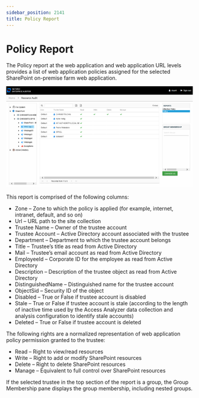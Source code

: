 ```yaml
---
sidebar_position: 2141
title: Policy Report
---
```


# Policy Report

The Policy report at the web application and web application URL levels provides a list of web application policies assigned for the selected SharePoint on-premise farm web application.

![Policy report at the web application and web application URL levels](../../../../../../../../static/images/AccessInformationCenter_12.0/Content/Resources/Images/Access/InformationCenter/ResourceAudit/SharePoint/WebAppPolicy.png "Policy report at the web application and web application URL levels")

This report is comprised of the following columns:

* Zone – Zone to which the policy is applied (for example, internet, intranet, default, and so on)
* Url – URL path to the site collection
* Trustee Name – Owner of the trustee account
* Trustee Account – Active Directory account associated with the trustee
* Department – Department to which the trustee account belongs
* Title – Trustee’s title as read from Active Directory
* Mail – Trustee’s email account as read from Active Directory
* EmployeeId – Corporate ID for the employee as read from Active Directory
* Description – Description of the trustee object as read from Active Directory
* DistinguishedName – Distinguished name for the trustee account
* ObjectSid – Security ID of the object
* Disabled – True or False if trustee account is disabled
* Stale – True or False if trustee account is stale (according to the length of inactive time used by the Access Analyzer data collection and analysis configuration to identify stale accounts)
* Deleted – True or False if trustee account is deleted

The following rights are a normalized representation of web application policy permission granted to the trustee:

* Read – Right to view/read resources
* Write – Right to add or modify SharePoint resources
* Delete – Right to delete SharePoint resources
* Manage – Equivalent to full control over SharePoint resources

If the selected trustee in the top section of the report is a group, the Group Membership pane displays the group membership, including nested groups.
